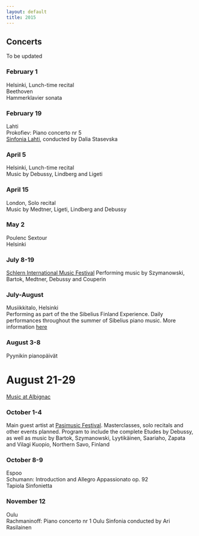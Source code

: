 ```yaml
---
layout: default
title: 2015
---
```



## Concerts   
  
To be updated  

  
### February 1  
Helsinki, Lunch-time recital  
Beethoven  
Hammerklavier sonata


### February 19
Lahti   
Prokofiev: Piano concerto nr 5   
[Sinfonia Lahti](http://www.sinfonialahti.fi/konsertit/konserttikalenteri/kevat15/fi_FI/kevat2015helmikuu/), conducted by Dalia Stasevska   
    
    
### April 5  
Helsinki, Lunch-time recital  
Music by Debussy, Lindberg and Ligeti  

    
### April 15  
London, Solo recital  
Music by Medtner, Ligeti, Lindberg and Debussy  


### May 2   
  Poulenc Sextour   
  Helsinki  
  

### July 8-19  
[Schlern International Music Festival](http://schlernmusicfestival.eu/eng/)
Performing music by Szymanowski, Bartok, Medtner, Debussy and Couperin
  
  
### July-August  
Musiikkitalo, Helsinki   
Performing as part of the the Sibelius Finland Experience. Daily performances throughout the summer of Sibelius piano music. More information [here](http://www.stopover.fi/)  
  
  
### August 3-8  
Pyynikin pianopäivät  
  
  
# August 21-29  
[Music at Albignac](http://www.albignacmusic.com/)  

  
   
### October 1-4   
Main guest artist at [Pasimusic Festival](http://www.pasimusic.com/). Masterclasses, solo recitals and other events planned. Program to include the complete Etudes by Debussy, as well as music by Bartok, Szymanowski, Lyytikäinen, Saariaho, Zapata and Vilagi
Kuopio, Northern Savo, Finland

### October 8-9   
Espoo  
Schumann: Introduction and Allegro Appassionato op. 92  
Tapiola Sinfonietta  
  
  
### November 12  
Oulu  
Rachmaninoff: Piano concerto nr 1 
Oulu Sinfonia conducted by Ari Rasilainen



